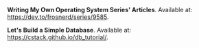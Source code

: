 **Writing My Own Operating System Series' Articles**. Available at: https://dev.to/frosnerd/series/9585.

**Let's Build a Simple Database**. Available at: https://cstack.github.io/db_tutorial/.